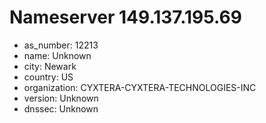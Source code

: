 # Nameserver 149.137.195.69

* as_number: 12213
* name: Unknown
* city: Newark
* country: US
* organization: CYXTERA-CYXTERA-TECHNOLOGIES-INC
* version: Unknown
* dnssec: Unknown
